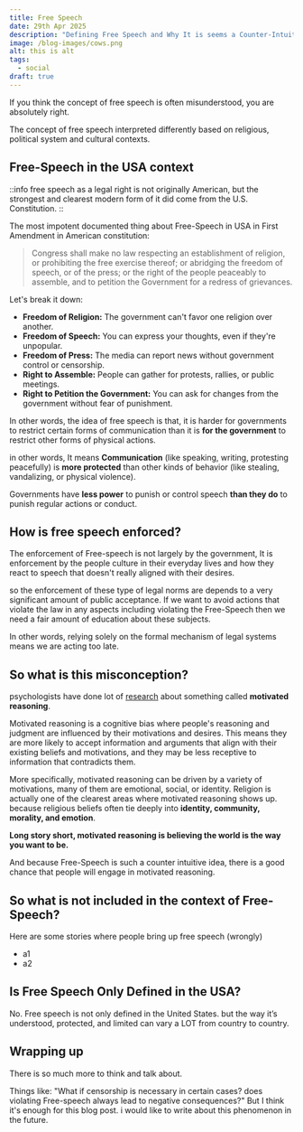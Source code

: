 ```yaml
---
title: Free Speech
date: 29th Apr 2025
description: "Defining Free Speech and Why It is seems a Counter-Intuitive Idea. "
image: /blog-images/cows.png
alt: this is alt
tags:
  - social
draft: true
---
```


If you think the concept of free speech is often misunderstood, you are absolutely right.

The concept of free speech interpreted differently based on religious, political system and cultural contexts.

## Free-Speech in the USA context

::info
free speech as a legal right is not originally American, but the strongest and clearest modern form of it did come from the U.S. Constitution.
::

The most impotent documented thing about Free-Speech in USA in First Amendment in American constitution:

> Congress shall make no law respecting an establishment of religion, or prohibiting the free exercise thereof; or abridging the freedom of speech, or of the press; or the right of the people peaceably to assemble, and to petition the Government for a redress of grievances.

Let's break it down:

- **Freedom of Religion:** The government can't favor one religion over another.
- **Freedom of Speech:** You can express your thoughts, even if they're unpopular.
- **Freedom of Press:** The media can report news without government control or censorship.
- **Right to Assemble:** People can gather for protests, rallies, or public meetings.
- **Right to Petition the Government:** You can ask for changes from the government without fear of punishment.

In other words, the idea of free speech is that, it is harder for governments to restrict certain forms of communication than it is **for the government** to restrict other forms of physical actions.

in other words, It means **Communication** (like speaking, writing, protesting peacefully) is **more protected** than other kinds of behavior (like stealing, vandalizing, or physical violence).

Governments have **less power** to punish or control speech **than they do** to punish regular actions or conduct.

## How is free speech enforced?

The enforcement of Free-speech is not largely by the government, It is enforcement by the people culture in their everyday lives and how they react to speech that doesn't really aligned with their desires.

so the enforcement of these type of legal norms are depends to a very significant amount of public acceptance. If we want to avoid actions that violate the law in any aspects including violating the Free-Speech then we need a fair amount of education about these subjects.

In other words, relying solely on the formal mechanism of legal systems means we are acting too late.

## So what is this misconception?

psychologists have done lot of [research](https://www.psychologytoday.com/us/basics/motivated-reasoning) about something called **motivated reasoning**.

Motivated reasoning is a cognitive bias where people's reasoning and judgment are influenced by their motivations and desires. This means they are more likely to accept information and arguments that align with their existing beliefs and motivations, and they may be less receptive to information that contradicts them.

More specifically, motivated reasoning can be driven by a variety of motivations, many of them are emotional, social, or identity. Religion is actually one of the clearest areas where motivated reasoning shows up. because religious beliefs often tie deeply into **identity, community, morality, and emotion**.

**Long story short, motivated reasoning is believing the world is the way you want to be.**

And because Free-Speech is such a counter intuitive idea, there is a good chance that people will engage in motivated reasoning.

## So what is not included in the context of Free-Speech?

Here are some stories where people bring up free speech (wrongly)

- a1
- a2

## Is Free Speech Only Defined in the USA?

No. Free speech is not only defined in the United States. but the way it’s understood, protected, and limited can vary a LOT from country to country.

## Wrapping up

There is so much more to think and talk about.

Things like: "What if censorship is necessary in certain cases? does violating Free-speech always lead to negative consequences?" But I think it's enough for this blog post. i would like to write about this phenomenon in the future.
